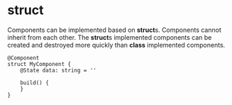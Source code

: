 # struct<a name="EN-US_TOPIC_0000001157388847"></a>

Components can be implemented based on  **struct**s. Components cannot inherit from each other. The  **struct**s implemented components can be created and destroyed more quickly than  **class**  implemented components.

```
@Component
struct MyComponent {
    @State data: string = ''

    build() {
    }
}
```

